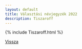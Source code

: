 ```yaml
---
layout: default
title: Választási névjegyzék 2022
description: Tiszaroff
---
```


{% include Tiszaroff.html %}

[Vissza](./)